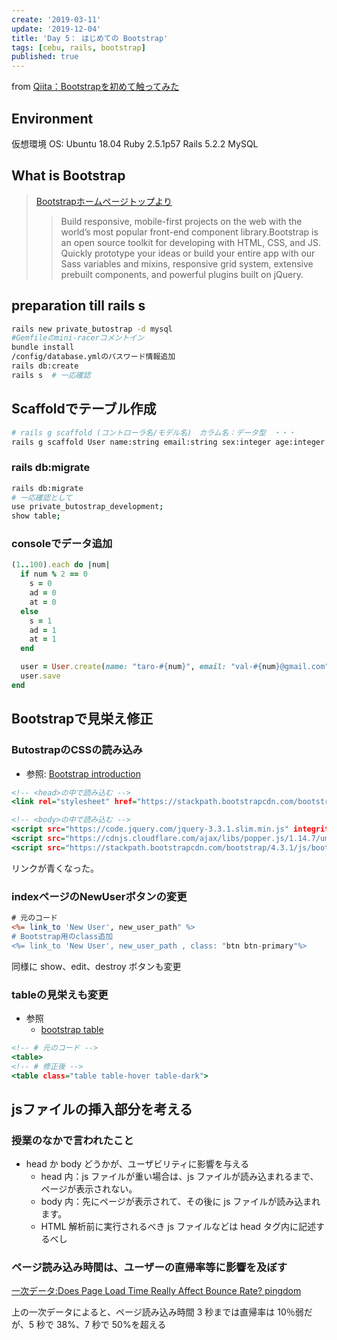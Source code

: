 ```yaml
---
create: '2019-03-11'
update: '2019-12-04'
title: 'Day 5： はじめての Bootstrap'
tags: [cebu, rails, bootstrap]
published: true
---
```


from [Qiita：Bootstrapを初めて触ってみた](https://qiita.com/OriverK/items/7cff4e36a2d19759cccb)

## Environment

仮想環境 OS: Ubuntu 18.04
Ruby 2.5.1p57
Rails 5.2.2
MySQL

## What is Bootstrap

> [Bootstrapホームページトップより](https://getbootstrap.com/)
>>Build responsive, mobile-first projects on the web with the world’s most popular front-end component library.Bootstrap is an open source toolkit for developing with HTML, CSS, and JS. Quickly prototype your ideas or build your entire app with our Sass variables and mixins, responsive grid system, extensive prebuilt components, and powerful plugins built on jQuery.

## preparation till rails s

```sh
rails new private_butostrap -d mysql
#Gemfileのmini-racerコメントイン
bundle install
/config/database.ymlのパスワード情報追加
rails db:create
rails s  # 一応確認
```

## Scaffoldでテーブル作成

```sh
# rails g scaffold (コントローラ名/モデル名)　カラム名：データ型　・・・
rails g scaffold User name:string email:string sex:integer age:integer address:integer attendance:integer opinion:text
```

### rails db:migrate

```sh
rails db:migrate
# 一応確認として
use private_butostrap_development;
show table;
```

### consoleでデータ追加

```rb
(1..100).each do |num|
  if num % 2 == 0
    s = 0
    ad = 0
    at = 0
  else
    s = 1
    ad = 1
    at = 1
  end

  user = User.create(name: "taro-#{num}", email: "val-#{num}@gmail.com", sex: s, address: ad, attendance: at, opinion: "nothing special-#{num}")
  user.save
end
```

## Bootstrapで見栄え修正

### ButostrapのCSSの読み込み

- 参照: [Bootstrap introduction](https://getbootstrap.com/docs/4.3/getting-started/introduction/)

```html:app/views/layouts/application.html.erb
<!-- <head>の中で読み込む -->
<link rel="stylesheet" href="https://stackpath.bootstrapcdn.com/bootstrap/4.3.1/css/bootstrap.min.css" integrity="sha384-ggOyR0iXCbMQv3Xipma34MD+dH/1fQ784/j6cY/iJTQUOhcWr7x9JvoRxT2MZw1T" crossorigin="anonymous">

<!-- <body>の中で読み込む -->
<script src="https://code.jquery.com/jquery-3.3.1.slim.min.js" integrity="sha384-q8i/X+965DzO0rT7abK41JStQIAqVgRVzpbzo5smXKp4YfRvH+8abtTE1Pi6jizo" crossorigin="anonymous"></script>
<script src="https://cdnjs.cloudflare.com/ajax/libs/popper.js/1.14.7/umd/popper.min.js" integrity="sha384-UO2eT0CpHqdSJQ6hJty5KVphtPhzWj9WO1clHTMGa3JDZwrnQq4sF86dIHNDz0W1" crossorigin="anonymous"></script>
<script src="https://stackpath.bootstrapcdn.com/bootstrap/4.3.1/js/bootstrap.min.js" integrity="sha384-JjSmVgyd0p3pXB1rRibZUAYoIIy6OrQ6VrjIEaFf/nJGzIxFDsf4x0xIM+B07jRM" crossorigin="anonymous"></script>
```

リンクが青くなった。

### indexページのNewUserボタンの変更

```rb:app/views/users/index.html.erb
# 元のコード
<%= link_to 'New User', new_user_path" %>
# Bootstrap用のclass追加
<%= link_to 'New User', new_user_path , class: "btn btn-primary"%>
```

同様に show、edit、destroy ボタンも変更

### tableの見栄えも変更

- 参照
  - [bootstrap table](https://getbootstrap.com/docs/4.3/content/tables/)

```html:app/views/layouts/application.html.erb
<!-- # 元のコード -->
<table>
<!-- # 修正後 -->
<table class="table table-hover table-dark">
```

## jsファイルの挿入部分を考える

### 授業のなかで言われたこと

- head か body どうかが、ユーザビリティに影響を与える
  - head 内：js ファイルが重い場合は、js ファイルが読み込まれるまで、ページが表示されない。
  - body 内：先にページが表示されて、その後に js ファイルが読み込まれます。
  - HTML 解析前に実行されるべき js ファイルなどは head タグ内に記述するべし

### ページ読み込み時間は、ユーザーの直帰率等に影響を及ぼす

[一次データ:Does Page Load Time Really Affect Bounce Rate? pingdom](https://royal.pingdom.com/page-load-time-really-affect-bounce-rate/)

上の一次データによると、ページ読み込み時間 3 秒までは直帰率は 10％弱だが、5 秒で 38%、7 秒で 50%を超える
